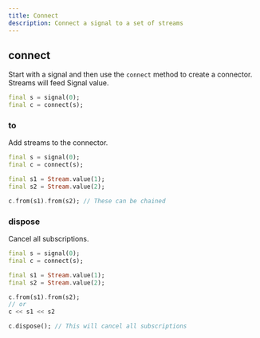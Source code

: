 ```yaml
---
title: Connect
description: Connect a signal to a set of streams
---
```


## connect

Start with a signal and then use the `connect` method to create a connector.
Streams will feed Signal value.

```dart
final s = signal(0);
final c = connect(s);
```

### to

Add streams to the connector.

```dart
final s = signal(0);
final c = connect(s);

final s1 = Stream.value(1);
final s2 = Stream.value(2);

c.from(s1).from(s2); // These can be chained
```

### dispose

Cancel all subscriptions.

```dart
final s = signal(0);
final c = connect(s);

final s1 = Stream.value(1);
final s2 = Stream.value(2);

c.from(s1).from(s2);
// or
c << s1 << s2

c.dispose(); // This will cancel all subscriptions
```
